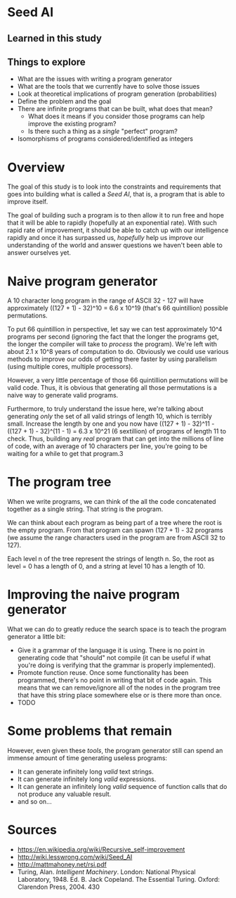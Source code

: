 # Seed AI

## Learned in this study

## Things to explore

* What are the issues with writing a program generator
* What are the tools that we currently have to solve those issues
* Look at theoretical implications of program generation (probabilities)
* Define the problem and the goal
* There are infinite programs that can be built, what does that mean?
    * What does it means if you consider those programs can help improve the existing program?
    * Is there such a thing as a *single* "perfect" program?
* Isomorphisms of programs considered/identified as integers

# Overview

The goal of this study is to look into the constraints and requirements that goes into building what is called a *Seed AI*, that is, a program that is able to improve itself.

The goal of building such a program is to then allow it to run free and hope that it will be able to rapidly (hopefully at an exponential rate). With such rapid rate of improvement, it should be able to catch up with our intelligence rapidly and once it has surpassed us, *hopefully* help us improve our understanding of the world and answer questions we haven't been able to answer ourselves yet.

# Naive program generator

A 10 character long program in the range of ASCII 32 - 127 will have approximately ((127 + 1) - 32)^10 = 6.6 x 10^19 (that's 66 quintillion) possible permutations.

To put 66 quintillion in perspective, let say we can test approximately 10^4 programs per second (ignoring the fact that the longer the programs get, the longer the compiler will take to *process* the program). We're left with about 2.1 x 10^8 years of computation to do. Obviously we could use various methods to improve our odds of getting there faster by using parallelism (using multiple cores, multiple processors).

However, a very little percentage of those 66 quintillion permutations will be valid code. Thus, it is obvious that generating all those permutations is a naive way to generate valid programs.

Furthermore, to truly understand the issue here, we're talking about generating *only* the set of all valid strings of length 10, which is terribly small. Increase the length by one and you now have ((127 + 1) - 32)^11 - ((127 + 1) - 32)^(11 - 1) = 6.3 x 10^21 (6 sextillion) of programs of length 11 to check. Thus, building any *real* program that can get into the millions of line of code, with an average of 10 characters per line, you're going to be waiting for a while to get that program.3

# The program tree

When we write programs, we can think of the all the code concatenated together as a single string. That string is the program.

We can think about each program as being part of a tree where the root is the empty program. From that program can spawn (127 + 1) - 32 programs (we assume the range characters used in the program are from ASCII 32 to 127).

Each level n of the tree represent the strings of length n. So, the root as level = 0 has a length of 0, and a string at level 10 has a length of 10.

# Improving the naive program generator

What we can do to greatly reduce the search space is to teach the program generator a little bit:

* Give it a grammar of the language it is using. There is no point in generating code that "should" not compile (it can be useful if what you're doing is verifying that the grammar is properly implemented).
* Promote function reuse. Once some functionality has been programmed, there's no point in writing that bit of code again. This means that we can remove/ignore all of the nodes in the program tree that have this string place somewhere else or is there more than once.
* TODO

# Some problems that remain

However, even given these *tools*, the program generator still can spend an immense amount of time generating useless programs:

* It can generate infinitely long *valid* text strings.
* It can generate infinitely long *valid* expressions.
* It can generate an infinitely long *valid* sequence of function calls that do not produce any valuable result.
* and so on...

# Sources

* https://en.wikipedia.org/wiki/Recursive_self-improvement
* http://wiki.lesswrong.com/wiki/Seed_AI
* http://mattmahoney.net/rsi.pdf
* Turing, Alan. *Intelligent Machinery*. London: National Physical Laboratory, 1948. Ed. B. Jack Copeland. The Essential Turing. Oxford: Clarendon Press, 2004. 430